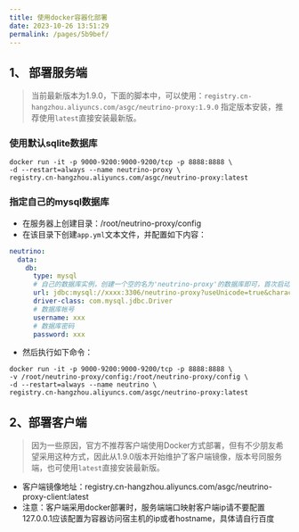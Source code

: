 ```yaml
---
title: 使用docker容器化部署
date: 2023-10-26 13:51:29
permalink: /pages/5b9bef/
---
```



## 1、 部署服务端
> 当前最新版本为1.9.0，下面的脚本中，可以使用：`registry.cn-hangzhou.aliyuncs.com/asgc/neutrino-proxy:1.9.0` 指定版本安装，推荐使用`latest`直接安装最新版。

### 使用默认sqlite数据库
```shell
docker run -it -p 9000-9200:9000-9200/tcp -p 8888:8888 \
-d --restart=always --name neutrino-proxy \
registry.cn-hangzhou.aliyuncs.com/asgc/neutrino-proxy:latest
```

### 指定自己的mysql数据库
- 在服务器上创建目录：/root/neutrino-proxy/config
- 在该目录下创建`app.yml`文本文件，并配置如下内容：
```yml
neutrino:
  data:
    db:
      type: mysql
      # 自己的数据库实例，创建一个空的名为'neutrino-proxy'的数据库即可，首次启动服务端会自动初始化
      url: jdbc:mysql://xxxx:3306/neutrino-proxy?useUnicode=true&characterEncoding=UTF-8&allowMultiQueries=true&useAffectedRows=true&useSSL=false
      driver-class: com.mysql.jdbc.Driver
      # 数据库帐号
      username: xxx
      # 数据库密码
      password: xxx
```
- 然后执行如下命令：
```shell
docker run -it -p 9000-9200:9000-9200/tcp -p 8888:8888 \
-v /root/neutrino-proxy/config:/root/neutrino-proxy/config \
-d --restart=always --name neutrino \
registry.cn-hangzhou.aliyuncs.com/asgc/neutrino-proxy:latest
```

## 2、部署客户端
> 因为一些原因，官方不推荐客户端使用Docker方式部署，但有不少朋友希望采用这种方式，因此从1.9.0版本开始维护了客户端镜像，版本号同服务端，也可使用`latest`直接安装最新版。
- 客户端镜像地址：registry.cn-hangzhou.aliyuncs.com/asgc/neutrino-proxy-client:latest
- 注意：客户端采用docker部署时，服务端端口映射客户端ip请不要配置127.0.0.1应该配置为容器访问宿主机的ip或者hostname，具体请自行百度
